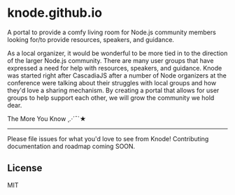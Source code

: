 knode.github.io
===============

A portal to provide a comfy living room for Node.js community members looking for/to provide resources, speakers, and guidance.


As a local organizer, it would be wonderful to be more tied in to the direction of the larger Node.js community. There are many user groups that have expressed a need for help with resources, speakers, and guidance. Knode was started right after CascadiaJS after a number of Node organizers at the conference were talking about their struggles with local groups and how they'd love a sharing mechanism. By creating a portal that allows for user groups to help support each other, we will grow the community we hold dear.


The More You Know ¸.·´¯`★


--------------------
  
Please file issues for what you'd love to see from Knode! Contributing documentation and roadmap coming SOON.



License
-------
MIT 

